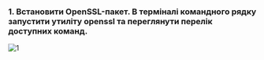 ### 1. Встановити OpenSSL-пакет. В терміналі командного рядку запустити утиліту openssl та переглянути перелік доступних команд.

![1](https://github.com/oleksandrblazhko/ai-192-baranov/assets/56040804/307e0d84-1638-4ca6-8c5c-2877856acada)


